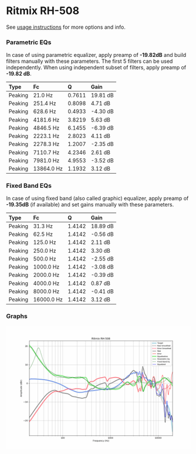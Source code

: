 # Ritmix RH-508
See [usage instructions](https://github.com/jaakkopasanen/AutoEq#usage) for more options and info.

### Parametric EQs
In case of using parametric equalizer, apply preamp of **-19.82dB** and build filters manually
with these parameters. The first 5 filters can be used independently.
When using independent subset of filters, apply preamp of **-19.82 dB**.

| Type    | Fc         |      Q | Gain     |
|:--------|:-----------|:-------|:---------|
| Peaking | 21.0 Hz    | 0.7611 | 19.81 dB |
| Peaking | 251.4 Hz   | 0.8098 | 4.71 dB  |
| Peaking | 628.6 Hz   | 0.4933 | -4.30 dB |
| Peaking | 4181.6 Hz  | 3.8219 | 5.63 dB  |
| Peaking | 4846.5 Hz  | 6.1455 | -6.39 dB |
| Peaking | 2223.1 Hz  | 2.8023 | 4.11 dB  |
| Peaking | 2278.3 Hz  | 1.2007 | -2.35 dB |
| Peaking | 7110.7 Hz  | 4.2346 | 2.61 dB  |
| Peaking | 7981.0 Hz  | 4.9553 | -3.52 dB |
| Peaking | 13864.0 Hz | 1.1932 | 3.12 dB  |

### Fixed Band EQs
In case of using fixed band (also called graphic) equalizer, apply preamp of **-19.35dB**
(if available) and set gains manually with these parameters.

| Type    | Fc         |      Q | Gain     |
|:--------|:-----------|:-------|:---------|
| Peaking | 31.3 Hz    | 1.4142 | 18.89 dB |
| Peaking | 62.5 Hz    | 1.4142 | -0.56 dB |
| Peaking | 125.0 Hz   | 1.4142 | 2.11 dB  |
| Peaking | 250.0 Hz   | 1.4142 | 3.30 dB  |
| Peaking | 500.0 Hz   | 1.4142 | -2.55 dB |
| Peaking | 1000.0 Hz  | 1.4142 | -3.08 dB |
| Peaking | 2000.0 Hz  | 1.4142 | -0.39 dB |
| Peaking | 4000.0 Hz  | 1.4142 | 0.87 dB  |
| Peaking | 8000.0 Hz  | 1.4142 | -0.41 dB |
| Peaking | 16000.0 Hz | 1.4142 | 3.12 dB  |

### Graphs
![](./Ritmix%20RH-508.png)
